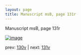 ```yaml
---
layout: page
title: Manuscript msB, page 131r
---
```


Manuscript msB, page 131r

[![image](http://www.homermultitext.org/iipsrv?OBJ=IIP,1.0&FIF=/project/homer/pyramidal/deepzoom/hmt/vbbifolio/v1/vb_130v_131r.tif&WID=100&CVT=JPEG)](http://www.homermultitext.org/ict2/?urn=urn:cite2:hmt:vbbifolio.v1:vb_130v_131r)

prev:  [130v](../130v) | next:  [131v](../131v)

